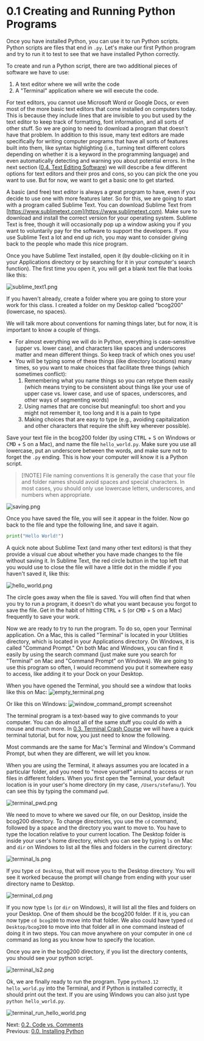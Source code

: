 # 0.1 Creating and Running Python Programs

Once you have installed Python, you can use it to run Python scripts.
Python scripts are files that end in `.py`. Let's make our first Python program and try to run it
to test to see that we have installed Python correctly.

To create and run a Python script, there are two additional pieces of software we have to use:

1. A text editor where we will write the code
2. A "Terminal" application where we will execute the code.

For text editors, you cannot use Microsoft Word or Google Docs, or even most of the more basic text editors that come
installed on computers today. This is because they include lines that are invisible to you but used by the text editor
to keep track of formatting, font information, and all sorts of other stuff. So we are going to need to download a
program that doesn't have that problem. In addition to this issue, many text editors are made specifically for writing
computer programs that have all sorts of features built into them, like syntax highlighting (i.e., turning text
different colors depending on whether it is a keyword in the programming language) and even automatically detecting and
warning you about potential errors. In the next section
([0.4. Text Editing Software](0.4.%20Text%20Editing%20Software.md)) we will describe a few different options for text editors and their pros
and cons, so you can pick the one you want to use. But for now, we want to get a basic one to get started.

A basic (and free) text editor is always a great program to have, even if you decide to use one with more features
later. So for this, we are going to start with a program called Sublime Text. You can download Sublime Text from
[https://www.sublimetext.com](https://www.sublimetext.com). Make sure to download and install the correct version for
your operating system. Sublime Text is free, though it will occasionally pop up a window asking you if you want to
voluntarily pay for the software to support the developers. If you use Sublime Text a lot and end up rich, you may want
to consider giving back to the people who made this nice program.

Once you have Sublime Text installed, open it (by double-clicking on it in your Applications directory or by searching
for it in your computer's search function). The first time you open it, you will get a blank text file that looks like
this:

![sublime_text1.png](../images/sublime_text1.png)

If you haven't already, create a folder where you are going to store your work for this class. I created a folder on my
Desktop called "bcog200" (lowercase, no spaces).

We will talk more about conventions for naming things later, but for now, it is important to know a couple of things.

- For almost everything we will do in Python, everything is case-sensitive (upper vs. lower case), and characters like
  spaces and underscores matter and mean different things. So keep track of which ones you use!
- You will be typing some of these things (like directory locations) many times, so you want to make choices that
  facilitate three things (which sometimes conflict):
  1. Remembering what you name things so you can retype them easily (which means trying to be consistent about things
     like your use of upper case vs. lower case, and use of spaces, underscores, and other ways of segmenting words)
  2. Using names that are concise but meaningful: too short and you might not remember it, too long and it is a pain to type
  3. Making choices that are easy to type (e.g., avoiding capitalization and other characters that require the shift key
     wherever possible).

Save your text file in the bcog200 folder (by using <kbd>CTRL</kbd> + <kbd>S</kbd> on Windows or <kbd>CMD</kbd> +
<kbd>S</kbd> on a Mac), and name the file `hello_world.py`. Make sure you use all lowercase, put an underscore between
the words, and make sure not to forget the `.py` ending. This is how your computer will know it is a Python script.

> [!NOTE] File naming conventions
> It is generally the case that your file and folder names should avoid spaces and special characters.
> In most cases, you should only use lowercase letters, underscores, and numbers when appropriate.

![saving.png](../images/saving.png)

Once you have saved the file, you will see it appear in the folder. Now go back to the file and type the following line,
and save it again.

```Python
print("Hello World!")
```

A quick note about Sublime Text (and many other text editors) is that they provide a visual cue about whether you have
made changes to the file without saving it. In Sublime Text, the red circle button in the top left that you would use to
close the file will have a little dot in the middle if you haven't saved it, like this:

![hello_world.png](../images/hello_world.png)

The circle goes away when the file is saved. You will often find that when you try to run a program, it doesn't do what
you want because you forgot to save the file. Get in the habit of hitting <kbd>CTRL</kbd> + <kbd>S</kbd> (or
<kbd>CMD</kbd> + <kbd>S</kbd> on a Mac) frequently to save your work.

Now we are ready to try to run the program. To do so, open your Terminal application. On a Mac, this is called
"Terminal" is located in your Utilities directory, which is located in your Applications directory. On Windows, it is
called "Command Prompt." On both Mac and Windows, you can find it easily by using the search command (just make sure you
search for "Terminal" on Mac and "Command Prompt" on Windows). We are going to use this program so often, I would
recommend you put it somewhere easy to access, like adding it to your Dock on your Desktop.

When you have opened the Terminal, you should see a window that looks like this on Mac:
![empty_terminal.png](../images/empty_terminal.png)

Or like this on Windows:
![window_command_prompt screenshot](../images/windows_command_prompt.png)

The terminal program is a text-based way to give commands to your computer. You can do almost all of the same stuff you
could do with a mouse and much more. In [0.3. Terminal Crash Course](0.3.%20Terminal%20Crash%20Course.md) we will have a
quick terminal tutorial, but for now, you just need to know the following.

Most commands are the same for Mac's Terminal and Window's Command Prompt, but when they are different, we will let you
know.

When you are using the Terminal, it always assumes you are located in a particular folder, and you need to "move
yourself" around to access or run files in different folders. When you first open the Terminal, your default location is
in your user's home directory (in my case, `/Users/stefanu/`). You can see this by typing the command `pwd`.

![terminal_pwd.png](../images/terminal_pwd.png)

We need to move to where we saved our file, on our Desktop, inside the bcog200 directory. To change directories, you use
the `cd` command, followed by a space and the directory you want to move to. You have to type the location relative to
your current location. The Desktop folder is inside your user's home directory, which you can see by typing `ls` on Mac
and `dir` on Windows to list all the files and folders in the current directory:

![terminal_ls.png](../images/terminal_ls.png)

If you type `cd Desktop`, that will move you to the Desktop directory. You will see it worked because the prompt will
change from ending with your user directory name to Desktop.

![terminal_cd.png](../images/terminal_cd.png)

If you now type `ls` (or `dir` on Windows), it will list all the files and folders on your Desktop. One of them should
be the bcog200 folder. If it is, you can now type `cd bcog200` to move into that folder. We also could have typed
`cd Desktop/bcog200` to move into that folder all in one command instead of doing it in two steps. You can move
anywhere on your computer in one `cd` command as long as you know how to specify the location.

Once you are in the bcog200 directory, if you list the directory contents, you should see your python script.

![terminal_ls2.png](../images/terminal_ls2.png)

Ok, we are finally ready to run the program. Type `python3.12 hello_world.py` into the Terminal, and if Python is
installed correctly, it should print out the text. If you are using Windows you can also just type
`python hello_world.py`.

![terminal_run_hello_world.png](../images/terminal_run_hello_world.png)

Next: [0.2. Code vs. Comments](0.2.%20Code%20vs.%20Comments.md)<br>
Previous: [0.0. Installing Python](0.0.%20Installing%20Python.md)
